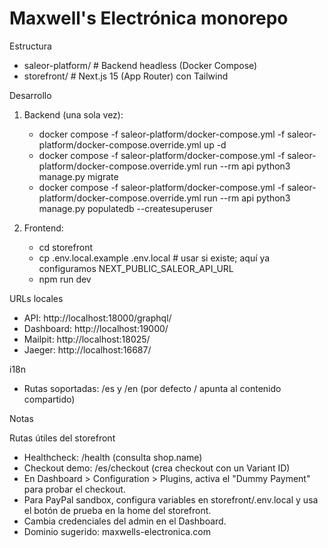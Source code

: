 # Maxwell's Electrónica monorepo

Estructura
- saleor-platform/  # Backend headless (Docker Compose)
- storefront/       # Next.js 15 (App Router) con Tailwind

Desarrollo
1. Backend (una sola vez):
   - docker compose -f saleor-platform/docker-compose.yml -f saleor-platform/docker-compose.override.yml up -d
   - docker compose -f saleor-platform/docker-compose.yml -f saleor-platform/docker-compose.override.yml run --rm api python3 manage.py migrate
   - docker compose -f saleor-platform/docker-compose.yml -f saleor-platform/docker-compose.override.yml run --rm api python3 manage.py populatedb --createsuperuser

2. Frontend:
   - cd storefront
   - cp .env.local.example .env.local  # usar si existe; aquí ya configuramos NEXT_PUBLIC_SALEOR_API_URL
   - npm run dev

URLs locales
- API: http://localhost:18000/graphql/
- Dashboard: http://localhost:19000/
- Mailpit: http://localhost:18025/
- Jaeger: http://localhost:16687/

i18n
- Rutas soportadas: /es y /en (por defecto / apunta al contenido compartido)

Notas

Rutas útiles del storefront
- Healthcheck: /health (consulta shop.name)
- Checkout demo: /es/checkout (crea checkout con un Variant ID)
- En Dashboard > Configuration > Plugins, activa el "Dummy Payment" para probar el checkout.
- Para PayPal sandbox, configura variables en storefront/.env.local y usa el botón de prueba en la home del storefront.
- Cambia credenciales del admin en el Dashboard.
- Dominio sugerido: maxwells-electronica.com
